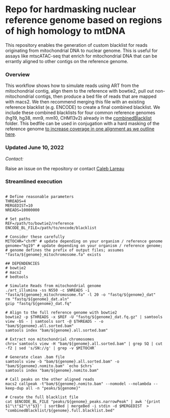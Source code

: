 # Repo for hardmasking nuclear reference genome based on regions of high homology to mtDNA 
This repository enables the generation of  custom blacklist for reads originating from mitochondrial DNA to nuclear genome. This is useful for assays like mtscATAC-seq that enrich for mitochondrial DNA that can be errantly aligned to other contigs on the reference genome. 

### Overview

This workflow shows how to simulate reads using ART from the mitochondrial contig, align them to the reference with bowtie2, pull out non-mitochondrial contigs, then produce a bed file of reads that are mapped with macs2. We then recommend merging this file with an existing reference blacklist (e.g. ENCODE) to create a final combined blacklist. We include these combined blacklists for four common reference genomes (hg19, hg38, mm9, mm10, CHM13v2) already in the [combinedBlacklist](https://github.com/caleblareau/mitoblacklist/tree/master/combinedBlacklist) folder. This bedfile can be used in conjugation with a hard masking of the reference genome [to increase coverage in one alignment as we outline here](https://github.com/caleblareau/mgatk/wiki/Increasing-coverage-from-10x-processing). 


### Updated June 10, 2022

*Contact:*

Raise an issue on the repository or contact [Caleb Lareau](mailto:clareau@stanford.edu)

### Streamlined execution

```

# Define reasonable parameters
THREADS=4
MERGEDIST=10
NREADS=10000000

# Set paths
REF=/path/to/bowtie2/reference
ENCODE_BL_FILE=/path/to/encode/blacklist

# Consider these carefully
MITOCHR="chrM" # update depending on your organism / reference genome
genome="hg19" # update depending on your organism / reference genome; 
# genome defines the prefix of output files; assumes "fasta/${genome}_mitochromosome.fa" exists

## DEPENDENCIES
# bowtie2
# macs2
# bedtools

# Simulate Reads from mitochondrial genome 
./art_illumina -ss NS50 -c $NREADS -i "fasta/${genome}_mitochromosome.fa" -l 20 -o "fastq/${genome}_dat"
rm "fastq/${genome}_dat.aln"
gzip "fastq/${genome}_dat.fq"

# Align to the full reference genome with bowtie2
bowtie2 -p $THREADS -x $REF -U "fastq/${genome}_dat.fq.gz" | samtools view -bS - | samtools sort -@ $THREADS - -o "bam/${genome}.all.sorted.bam"
samtools index "bam/${genome}.all.sorted.bam"

# Extract non mitochondrial chromosomes
chrs=`samtools view -H "bam/${genome}.all.sorted.bam" | grep SQ | cut -f2 | sed 's/SN://g' | grep -v $MITOCHR`

# Generate clean .bam file 
samtools view -b "bam/${genome}.all.sorted.bam" -o "bam/${genome}.nomito.bam" `echo $chrs`
samtools index "bam/${genome}.nomito.bam"

# Call peaks on the other aligned reads
macs2 callpeak -t"bam/${genome}.nomito.bam" --nomodel --nolambda --keep-dup all -n "peaks/${genome}"

# Create the full blacklist file
cat $ENCODE_BL_FILE "peaks/${genome}_peaks.narrowPeak" | awk '{print $1"\t"$2"\t"$3}' | sortBed | mergeBed -i stdin -d $MERGEDIST  > "combinedBlacklist/${genome}.full.blacklist.bed"

```
